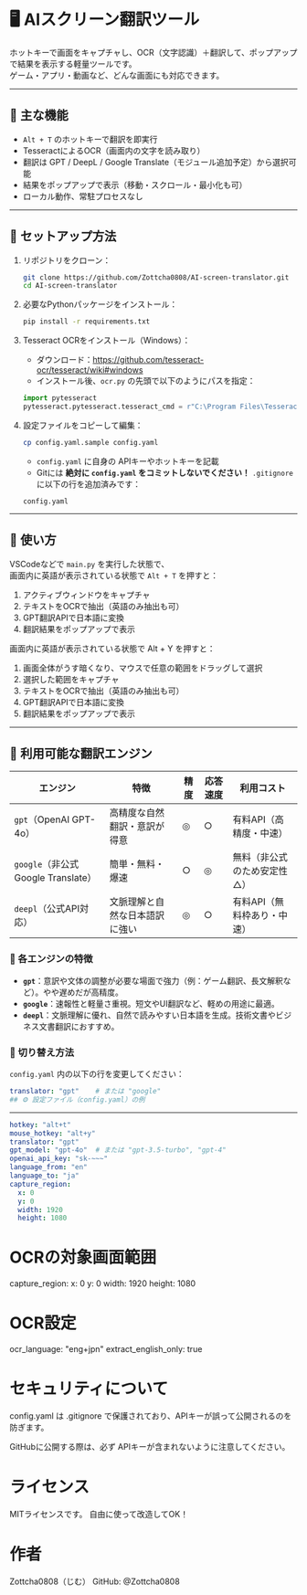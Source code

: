 # 🖥️ AIスクリーン翻訳ツール

ホットキーで画面をキャプチャし、OCR（文字認識）＋翻訳して、ポップアップで結果を表示する軽量ツールです。  
ゲーム・アプリ・動画など、どんな画面にも対応できます。

---

## 🚀 主な機能

- `Alt + T` のホットキーで翻訳を即実行
- TesseractによるOCR（画面内の文字を読み取り）
- 翻訳は GPT / DeepL / Google Translate（モジュール追加予定）から選択可能
- 結果をポップアップで表示（移動・スクロール・最小化も可）
- ローカル動作、常駐プロセスなし

---

## 🔧 セットアップ方法

1. リポジトリをクローン：

    ```bash
    git clone https://github.com/Zottcha0808/AI-screen-translator.git
    cd AI-screen-translator
    ```

2. 必要なPythonパッケージをインストール：

    ```bash
    pip install -r requirements.txt
    ```

3. Tesseract OCRをインストール（Windows）：

    - ダウンロード：https://github.com/tesseract-ocr/tesseract/wiki#windows
    - インストール後、`ocr.py` の先頭で以下のようにパスを指定：

    ```python
    import pytesseract
    pytesseract.pytesseract.tesseract_cmd = r"C:\Program Files\Tesseract-OCR\tesseract.exe"
    ```

4. 設定ファイルをコピーして編集：

    ```bash
    cp config.yaml.sample config.yaml
    ```

    - `config.yaml` に自身の APIキーやホットキーを記載
    - Gitには **絶対に `config.yaml` をコミットしないでください！**
      `.gitignore` に以下の行を追加済みです：

    ```gitignore
    config.yaml
    ```

---

## 🧪 使い方

VSCodeなどで `main.py` を実行した状態で、  
画面内に英語が表示されている状態で `Alt + T` を押すと：

1. アクティブウィンドウをキャプチャ  
2. テキストをOCRで抽出（英語のみ抽出も可）  
3. GPT翻訳APIで日本語に変換  
4. 翻訳結果をポップアップで表示

画面内に英語が表示されている状態で Alt + Y を押すと：

1. 画面全体がうす暗くなり、マウスで任意の範囲をドラッグして選択
2. 選択した範囲をキャプチャ
3. テキストをOCRで抽出（英語のみ抽出も可）
4. GPT翻訳APIで日本語に変換
5. 翻訳結果をポップアップで表示
---

## 🧠 利用可能な翻訳エンジン

| エンジン | 特徴 | 精度 | 応答速度 | 利用コスト |
|----------|------|------|------------|-------------|
| `gpt`（OpenAI GPT-4o） | 高精度な自然翻訳・意訳が得意 | ◎ | ○ | 有料API（高精度・中速） |
| `google`（非公式Google Translate） | 簡単・無料・爆速 | ○ | ◎ | 無料（非公式のため安定性△） |
| `deepl`（公式API対応） | 文脈理解と自然な日本語訳に強い | ◎ | ○ | 有料API（無料枠あり・中速） |

### 🔧 各エンジンの特徴

- **`gpt`**：意訳や文体の調整が必要な場面で強力（例：ゲーム翻訳、長文解釈など）。やや遅めだが高精度。
- **`google`**：速報性と軽量さ重視。短文やUI翻訳など、軽めの用途に最適。
- **`deepl`**：文脈理解に優れ、自然で読みやすい日本語を生成。技術文書やビジネス文書翻訳におすすめ。

### 🔁 切り替え方法

`config.yaml` 内の以下の行を変更してください：

```yaml
translator: "gpt"    # または "google"
## ⚙ 設定ファイル（config.yaml）の例
```
---

```yaml
hotkey: "alt+t"
mouse_hotkey: "alt+y"
translator: "gpt"
gpt_model: "gpt-4o"  # または "gpt-3.5-turbo", "gpt-4"
openai_api_key: "sk-~~~"
language_from: "en"
language_to: "ja"
capture_region:
  x: 0
  y: 0
  width: 1920
  height: 1080
```

# OCRの対象画面範囲
capture_region:
  x: 0
  y: 0
  width: 1920
  height: 1080

# OCR設定
ocr_language: "eng+jpn"
extract_english_only: true


# セキュリティについて
config.yaml は .gitignore で保護されており、APIキーが誤って公開されるのを防ぎます。

GitHubに公開する際は、必ず APIキーが含まれないように注意してください。

# ライセンス
MITライセンスです。
自由に使って改造してOK！

# 作者
Zottcha0808（じむ）
GitHub: @Zottcha0808